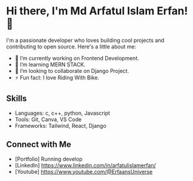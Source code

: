# Hi there, I'm Md Arfatul Islam Erfan! 👋

I'm a passionate developer who loves building cool projects and contributing to open source. Here's a little about me:

- 🔭 I’m currently working on Frontend Development.
- 🌱 I’m learning MERN STACK.
- 👯 I’m looking to collaborate on Django Project.
- ⚡ Fun fact: I love Riding With Bike.

## Skills
- Languages: c, c++, python, Javascript
- Tools: Git, Canva, VS Code
- Frameworks: Tailwind, React, Django

## Connect with Me
- [Portfolio] Running develop
- [LinkedIn] https://www.linkedin.com/in/arfatulislamerfan/
- [Youtube] https://www.youtube.com/@ErfaansUniverse
